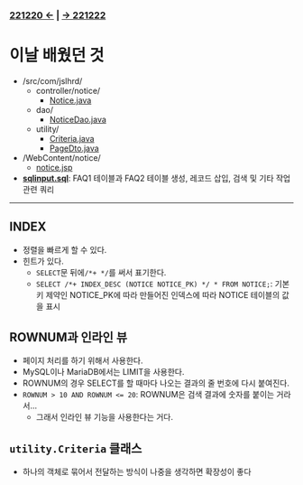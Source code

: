 ﻿### [221220 ←](/221205-_JSP/221220/) | [→ 221222](/221205-_JSP/221222/)

# 이날 배웠던 것

- /src/com/jslhrd/
    - controller/notice/
        - [Notice.java](/221205-_JSP/221220/jslhrdServlet/src/com/jslhrd/controller/notice/Notice.java)
    - dao/
        - [NoticeDao.java](/221205-_JSP/221220/jslhrdServlet/src/com/jslhrd/dao/NoticeDao.java)
    - utility/
        - [Criteria.java](/221205-_JSP/221220/jslhrdServlet/src/com/jslhrd/utility/Criteria.java)
        - [PageDto.java](/221205-_JSP/221220/jslhrdServlet/src/com/jslhrd/utility/PageDto.java)
- /WebContent/notice/
    - [notice.jsp](/221205-_JSP/221220/jslhrdServlet/WebContent/notice/notice.jsp)
- [**sqlinput.sql**](/221205-_JSP/221220/sqlinput.sql): FAQ1 테이블과 FAQ2 테이블 생성, 레코드 삽입, 검색 및 기타 작업 관련 쿼리

---

## INDEX

- 정렬을 빠르게 할 수 있다.
- 힌트가 있다.
    - `SELECT`문 뒤에`/*+ */`를 써서 표기한다.
    - `SELECT /*+ INDEX_DESC (NOTICE NOTICE_PK) */ * FROM NOTICE;`: 기본키 제약인 NOTICE_PK에 따라 만들어진 인덱스에 따라 NOTICE 테이블의 값을 표시 

## ROWNUM과 인라인 뷰

- 페이지 처리를 하기 위해서 사용한다.
- MySQL이나 MariaDB에서는 LIMIT을 사용한다.
- ROWNUM의 경우 SELECT를 할 때마다 나오는 결과의 줄 번호에 다시 붙여진다.
- `ROWNUM > 10 AND ROWNUM <= 20`: ROWNUM은 검색 결과에 숫자를 붙이는 거라서...
    - 그래서 인라인 뷰 기능을 사용한다는 거다.

## `utility.Criteria` 클래스

- 하나의 객체로 묶어서 전달하는 방식이 나중을 생각하면 확장성이 좋다